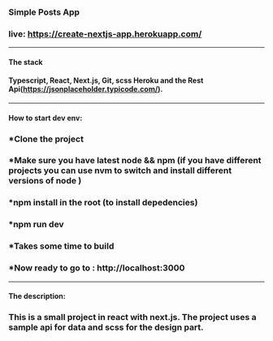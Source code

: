 ### Simple Posts App
### live: https://create-nextjs-app.herokuapp.com/
---
#### The stack 
#### Typescript, React, Next.js, Git, scss Heroku and the Rest Api(https://jsonplaceholder.typicode.com/).
---
#### How to start dev env: 
### *Clone the project
### *Make sure you have latest node && npm (if you have different projects you can use nvm to switch and install different versions of node )
### *npm install in the root (to install depedencies)
### *npm run dev 
### *Takes some time to build
### *Now ready to go to : http://localhost:3000
---
#### The description: 
### This is a small project in react with next.js. The project uses a sample api for data and scss for the design part.
